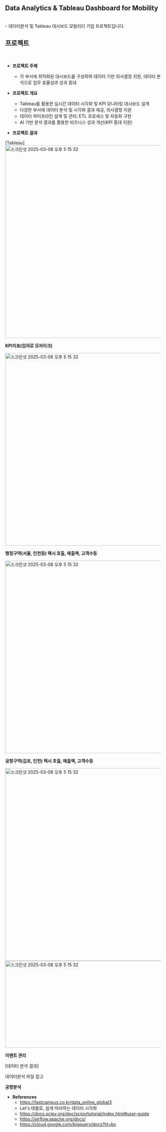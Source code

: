 ## Data Analytics & Tableau Dashboard for Mobility

<br>
- 데이터분석 및 Tableau 대시보드 모빌리티 기업 프로젝트입니다. 


## 프로젝트
<br>

- **프로젝트 주제**
  - 각 부서에 최적화된 대시보드를 구성하여 데이터 기반 의사결정 지원, 데이터 분석으로 업무 효율성과 성과 증대


- **프로젝트 개요**
  -	Tableau를 활용한 실시간 데이터 시각화 및 KPI 모니터링 대시보드 설계
  -	다양한 부서에 데이터 분석 및 시각화 결과 제공, 의사결정 지원
  -	데이터 파이프라인 설계 및 관리: ETL 프로세스 및 자동화 구현
  -	AI 기반 분석 결과를 활용한 비즈니스 성과 개선(KPI 증대 지원)


- **프로젝트 결과**

[Tableau]
<img width="621" alt="스크린샷 2025-03-08 오후 5 15 32" src="https://github.com/user-attachments/assets/71824857-964f-47ce-b5ef-7da8ff994fca" />

**KPI지표(임의로 모자이크)**


<img width="621" alt="스크린샷 2025-03-08 오후 5 15 32" src="https://github.com/user-attachments/assets/fbddce2a-902b-4af4-9555-26a67403b8ef" />

**행정구역(서울, 인천등) 택시 호출, 매출액, 고객수등**

<img width="621" alt="스크린샷 2025-03-08 오후 5 15 32" src="https://github.com/user-attachments/assets/b957bd05-581f-4468-9765-9e1cca0c2c89" />

**공항구역(김포, 인천) 택시 호출, 매출액, 고객수등**

<img width="621" alt="스크린샷 2025-03-08 오후 5 15 32" src="https://github.com/user-attachments/assets/657eed8c-6ec0-490b-adf4-fac07d4dcfa0" />
<img width="621" height = "280" alt="스크린샷 2025-03-08 오후 5 15 32" src="https://github.com/user-attachments/assets/7d0e4e27-98ad-4470-9e63-4ee4b7fc8851" />

**이벤트 관리**

[데이터 분석 결과]

데이터분석 파일 참고

**공항분석**

- **References**
  - https://fastcampus.co.kr/data_online_global3
  - Let's 태블로, 쉽게 따라하는 데이터 시각화
  - https://docs.scipy.org/doc/scipy/tutorial/index.html#user-guide
  - https://airflow.apache.org/docs/
  - https://cloud.google.com/bigquery/docs?hl=ko

     
<br><br>

